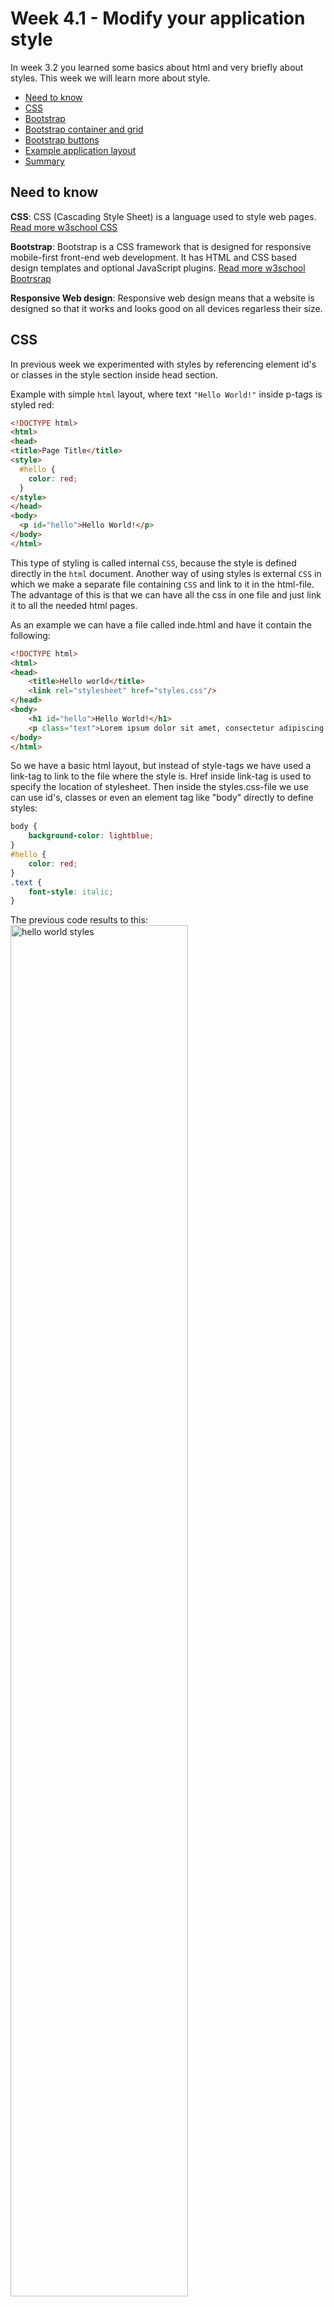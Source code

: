 # Week 4.1 - Modify your application style

In week 3.2 you learned some basics about html and very briefly about styles. This week we will learn more about style.

  - [Need to know](#need-to-know)
  - [CSS](#css)
  - [Bootstrap](#bootstrap)
  - [Bootstrap container and grid](#bootstrap-container-and-grid)
  - [Bootstrap buttons](#bootstrap-buttons)
  - [Example application layout](#example-layout)
  - [Summary](#summary)
  

## Need to know

**CSS**: CSS (Cascading Style Sheet) is a language used to style web pages. [Read more w3school CSS](https://www.w3schools.com/css/)

**Bootstrap**: Bootstrap is a CSS framework that is designed for responsive mobile-first front-end web development. It has HTML and CSS based design templates and optional JavaScript plugins. [Read more w3school Bootrsrap](https://www.w3schools.com/bootstrap/default.asp)

**Responsive Web design**: Responsive web design means that a website is designed so that it works and looks good on all devices regarless their size. 

## CSS

In previous week we experimented with styles by referencing element id's or classes in the style section inside head section.

Example with simple ``html`` layout, where text ``"Hello World!"`` inside p-tags is styled red:

```html
<!DOCTYPE html>
<html>
<head>
<title>Page Title</title>
<style>
  #hello {
    color: red;
  }
</style>
</head>
<body>
  <p id="hello">Hello World!</p>
</body>
</html>
```

This type of styling is called internal ``CSS``, because the style is defined directly in the ``html`` document. 
Another way of using styles is external ``CSS`` in which we make a separate file containing ``CSS`` and link to it in the html-file. The advantage of this is that we can have all the css in one file and just link it to all the needed html pages.

As an example we can have a file called inde.html and have it contain the following:

```HTML
<!DOCTYPE html>
<html>
<head>
    <title>Hello world</title>
    <link rel="stylesheet" href="styles.css"/> 
</head>
<body>
    <h1 id="hello">Hello World!</h1>
    <p class="text">Lorem ipsum dolor sit amet, consectetur adipiscing elit, sed do eiusmod tempor incididunt ut labore et dolore magna aliqua.</p>
</body>
</html>
```

So we have a basic html layout, but instead of style-tags we have used a link-tag to link to the file where the style is. Href inside link-tag is used to specify the location of stylesheet.
Then inside the styles.css-file we use can use id's, classes or even an element tag like "body" directly to define styles:

```CSS
body {
    background-color: lightblue;
}
#hello {
    color: red;
}
.text {
    font-style: italic;
}
```

The previous code results to this:  
<img src="../images/helloworldstyle.PNG" alt="hello world styles" width="75%">  

An image can also be used as a background. Just replace the ``background-color: lightblue;`` inside body in css with ``background-image: url(https://i.pinimg.com/originals/ce/7f/55/ce7f55d0ce9ec88c238f4f0f5731d809.jpg);`` and instead of a lightblue background there is now an image. The url can be changed to use any picture you like.  

Now if we want more space around an element, we can use padding.
For example if we want the heading and the text in the previous example to have more space around it, we can create a div that is given padding:

```html
    <div id="divWithPadding">
        <h1 id="hello">Hello World!</h1>
        <p class="text">Lorem ipsum dolor sit amet, consectetur adipiscing elit, sed do eiusmod tempor incididunt ut labore et dolore magna aliqua.</p>
    </div>
```

And in the stylesheet add:

```css
#divWithPadding {
    padding: 50px;
}
```
Now the div-element and everything inside it will be moved to have 50 pixels of space around it:  
<img src="../images/helloworldpadding.PNG" alt="hello world padding" width="75%">  

You can change the padding to be any size you want. You can also add padding to just one side of the element by using padding-top, padding-right, padding-bottom and padding-left.

## Bootstrap

Bootstrap is an easy way to style your application. To use bootstrap you can either download it from getbootstrap.com or add the stylesheet and the required javascript files to the head-section of the page.
Here we will be adding the required files to the head-section.

```html
<head>
  <link rel="stylesheet" href="https://maxcdn.bootstrapcdn.com/bootstrap/4.5.2/css/bootstrap.min.css">
  <script src="https://ajax.googleapis.com/ajax/libs/jquery/3.5.1/jquery.min.js"></script>
  <script src="https://cdnjs.cloudflare.com/ajax/libs/popper.js/1.16.0/umd/popper.min.js"></script>
  <script src="https://maxcdn.bootstrapcdn.com/bootstrap/4.5.2/js/bootstrap.min.js"></script>
</head>
```
As we defined styles in our styles.css, the bootstrap stylesheet contains pre-made styles that are easy to use and are designed to be responsive.
There should also be a meta-tag inside head-element for rendering.  

```html
<meta name="viewport" content="width=device-width, initial-scale=1"> 
```  
The width=device-width renders the page to match the width of the device. initial-scale=1 is the initial zoom level of the page.

## Bootstrap container and grid
There are many things that can be done with bootstrap, but we can start with container. A div can be given class="container" so that everything inside that div is within that container. For example:

```html
<!DOCTYPE html>
<html>
<head>
<title>Page Title</title>
    <meta name="viewport" content="width=device-width, initial-scale=1">
    <link rel="stylesheet" href="https://cdnjs.cloudflare.com/ajax/libs/leaflet/1.6.0/leaflet.css" integrity="sha512-xwE/Az9zrjBIphAcBb3F6JVqxf46+CDLwfLMHloNu6KEQCAWi6HcDUbeOfBIptF7tcCzusKFjFw2yuvEpDL9wQ==" crossorigin="anonymous" />
      <!-- jQuery library -->
    <script type="text/javascript" src="https://ajax.googleapis.com/ajax/libs/jquery/2.0.0/jquery.min.js"></script>
    <link rel="stylesheet" href="https://maxcdn.bootstrapcdn.com/bootstrap/4.4.1/css/bootstrap.min.css">
    <script src="https://maxcdn.bootstrapcdn.com/bootstrap/4.5.2/js/bootstrap.min.js"></script>
<style>
    .container{
        background-color: lightblue;
    }
</style>
</head>
<body>
    <div class="container">
 	      <h1 class="">Header</h1>
        <p>Lorem ipsum dolor sit amet, consectetur adipiscing elit, sed do eiusmod tempor incididunt ut labore et dolore magna aliqua. Ut enim ad minim veniam, quis nostrud             exercitation ullamco laboris nisi ut aliquip ex ea commodo consequat. Duis aute irure dolor in reprehenderit in voluptate velit esse cillum dolore eu fugiat nulla               pariatur. Excepteur sint occaecat cupidatat non proident, sunt in culpa qui officia deserunt mollit anim id est laborum.</p>
    </div>
</body>
</html>
```

Here we have given a div the class container and also made the background of the container lightblue, so that we can see where the container is in the page.  

<img src="../images/container.PNG" alt="Page with container" width="75%">

Without a container the text starts from the very left of the screen.  

<img src="../images/withoutcontainer.PNG" alt="Page without container" width="75%"> 

If you want a container that is the width of the entire screen, you can use container-fluid class. 


When we want to divide the page vertically into sections, we can use Boostraps Grid system, which allows us to have up to 12 columns across the width of the page.  
As an example, if we want to have three columns in the page, we first need a div="row" inside which we put three divs with class="col"

```html
<div class="container">
 	<h1>Header</h1>
    <div class="row">
        <div class="col" id="first"><p>First column</p></div>
        <div class="col" id="second"><p>Second column</p></div>
        <div class="col" id="third"><p>Third column</p></div>
    </div>
</div>
```
Result:  
<img src="../images/3columns.PNG" alt="three equal columns" width="75%">   
If we want two columns with one bigger than the other:  

```html
<div class="container">
 	<h1>Header</h1>
    <div class="row">
        <div class="col-sm-4"><p>First smaller column</p></div>
        <div class="col-sm-8"><p>Second bigger column</p></div>
    </div>
</div>
```

Result: 

<img src="../images/twounequalcolumns.PNG" alt="two unequal columns" width="75%">  
With grids if you resize the screen, you should see the columns resize and move with the screen.  
More on different options can be read on [getbootstrap.com](https://getbootstrap.com/docs/4.0/layout/grid/)  

## Bootstrap buttons

An easy thing to style with Bootstrap is buttons. We can give a button a class and it changes for example color and size accordingly. Also when you hover over a button on your page with you cursor, the color of the button changes.  

```html
<div class="container">
  <br>
  <button class="btn btn-info">Button 1</button>  
  <button class="btn btn-outline-success">Button 2</button> 
  <button class="btn btn-light btn-lg">Button 3</button> 
  <br><br>
</div>
```
Result:  
<img src="../images/buttons.PNG" alt="buttons" width="50%">  
Clicking these buttons, won't do anything yet. Giving them functions, will be covered in week 4.2.  

More on styling buttons with Bootstrap can be read on [W3Schools](https://www.w3schools.com/bootstrap4/bootstrap_buttons.asp) for example.  

Bootstrap can also be used for many other things like navigation, images, slideshow carousels, forms etc. 
If you are interested in these go to [getbootstrap.com](https://getbootstrap.com/docs/4.0/getting-started/introduction/) and [W3Schools](https://www.w3schools.com/bootstrap4/default.asp), where you can learn much more. Both have a lot of information, if you go through the side navigation.  

## Example application layout

You may now have made your own application layout and thats okay. But here is a example how to start :blush:

So at this point your html code should look like [this.](https://github.com/Sukriva/mimmitkoodaa-cloud-rock-star/blob/main/images/example_codes/map.html)


1. Add in header part needed bootstrap files

```html
<!-- bootstrap -->
  	<link rel="stylesheet" href="https://maxcdn.bootstrapcdn.com/bootstrap/4.5.2/css/bootstrap.min.css">
	<script src="https://ajax.googleapis.com/ajax/libs/jquery/3.5.1/jquery.min.js"></script>
	<script src="https://cdnjs.cloudflare.com/ajax/libs/popper.js/1.16.0/umd/popper.min.js"></script>
	<script src="https://maxcdn.bootstrapcdn.com/bootstrap/4.5.2/js/bootstrap.min.js"></script>
````
**Like this:**
<img src="../images/header.png" alt="header" width="100%"> 

2. Let's wrap our application UI content indside the container for bootstrap. In here I have wrote Map inside ``<div>`` element. The JavaScript functions overwrites this **Map** word when printing the map :smile:

```html
<div class="container">
    <div id="currentWeather"></div>
	<div id="futureWeather"></div>
	<div id=list_outdoor></div>
	<div id="mapid">Map</div>
    <script src="https://cdnjs.cloudflare.com/ajax/libs/leaflet/1.6.0/leaflet.js" integrity="sha512-gZwIG9x3wUXg2hdXF6+rVkLF/0Vi9U8D2Ntg4Ga5I5BZpVkVxlJWbSQtXPSiUTtC0TjtGOmxa1AJPuV0CPthew==" crossorigin="anonymous"></script>
</div>
```

3. Let's divide weather, list of places and map in seperated columns and rows :blush:

```html
<div class="container">
    <!--weather -->
    <div class="row" id="weather">
 		<div class="col-sm-4">
            <div class="row" id="currentWeather"></div>
        </div>
        <div class="col-sm-8">
	       <div class="row" id="futureWeather"></div>
        </div>
    </div>
    <!-- outdoor-->
    <div class="row" id="outdoor">
        <div class="col-sm-4">
	       <div id=list_outdoor></div>
        </div>
        <div class="col-sm-8">
	       <div id="mapid">Map</div>
        </div>
    <script src="https://cdnjs.cloudflare.com/ajax/libs/leaflet/1.6.0/leaflet.js" integrity="sha512-gZwIG9x3wUXg2hdXF6+rVkLF/0Vi9U8D2Ntg4Ga5I5BZpVkVxlJWbSQtXPSiUTtC0TjtGOmxa1AJPuV0CPthew==" crossorigin="anonymous"></script>
    </div>
</div>
```

Go to **Git** ``Commit`` and ``Push``. Wait delivery pipeline and..

**Now your application should look like this**  :smile: 
<img src="../images/application_row_column.png" alt="rows_columns" width="80%"> 

4. Let's go and change the Javascript part where we print the forecast part in application and add class='col' in there also for the images to have spaces.

You should have it in line 106.

```html
<script>
weatherArray += "<div>Date: " + date + "<br>Hour: " +hour + "<br>Description: " + description + "<br>Temperature: " + temperature + "<br>" + "</div><div><img src=" + icon + "></img><br><br></div>";
</script>
```

Let's add ``class='col'`` in every ``<div>`` element in ``weatherArray`` variable. Like this:

```html
<script>
weatherArray += "<div class='col'>Date: " + date + "<br>Hour: " +hour + "<br>Description: " + description + "<br>Temperature: " + temperature + "<br>" + "</div><div class='col'><img src=" + icon + "></img><br><br></div>";
</script>
```
Do the same with current weather script, add ``class='col'`` in every ``<div>`` element

```html
<script>
currWeather.innerHTML = "<div class='col'>City: " + cityName + "<br>Description: <br>" + weatherDescription + "<br>Temperature: <br>" + temperature +"°C <br>" + 
			    "</div><div class='col'><img src=" + weather_icon + "></img></div>";
</script>
```

**Now your application should look like this**  :smile: 

<img src="../images/application_col.png" alt="col_weather" width="80%"> 

5. Next add headers :smile:

Here are examples, but you can choose your hearders as you wish :blush:

```html
<div class="container">
    <h1 class="mainTitle text-center">Helsinki Outdoor recreation app</h1>
    <!--weather -->
    <div class="row" id="weather">
 		<div class="col-sm-4">
            <h3>Current weather in Helsinki</h3>
            <div class="row" id="currentWeather"></div>
        </div>
        <div class="col-sm-8">
           <h3>Forecast for Helsinki</h3>
	       <div class="row" id="futureWeather"></div>
        </div>
    </div>
    <!-- outdoor-->
    <div class="row" id="outdoor">
        <div class="col-sm-4">
            <h3>Outdoor locations</h3>
            <div id=list_outdoor></div>
        </div>
        <div class="col-sm-8">
            <h3>Helsinki map</h3>
            <div id="mapid">Map</div>
        </div>
    <script src="https://cdnjs.cloudflare.com/ajax/libs/leaflet/1.6.0/leaflet.js" integrity="sha512-gZwIG9x3wUXg2hdXF6+rVkLF/0Vi9U8D2Ntg4Ga5I5BZpVkVxlJWbSQtXPSiUTtC0TjtGOmxa1AJPuV0CPthew==" crossorigin="anonymous"></script>
    </div>
</div>
```

**Now your application should look like this**  :clap: 

<img src="../images/Application_headers.png" alt="headers" width="80%"> 

6. Next modify your application CSS file for background color/image :raised_hands:

- Open ``stylesheets`` folder from left by cliking it (It's just above index.html file)
- Open ``style.css`` file
- Let's clear everything from it except the ``#mapid`` part
- Here is our new CSS file: (This is all that we need when using bootstrap :smile:)

```css

#mapid { 
    height: 500px; 
}

body{
     background-image: url(https://i.pinimg.com/originals/ce/7f/55/ce7f55d0ce9ec88c238f4f0f5731d809.jpg);
     background-repeat: no-repeat;
  	 background-size: cover;
}
        

* {
   box-sizing: border-box;
}

#list_outdoor{
    max-height: 500px;
    margin-bottom: 10px;
    overflow-y:scroll;   
    -webkit-overflow-scrolling: touch;
    }
        
#weather{
    background-color: skyblue;
    padding: 15px 0px 15px 0px;
}
        
.container{
    background-color: rgba(192,192,192,0.65); /* first three are for the color and the last one is the transparensy*/
    padding: 25px;        
 }
        
 #list_outdoor{
    background-color: rgba(192,192,192,0.8);
    padding: 5px;
  }

````

**Now your application should look like this. Good Job!**  :clap: 

<img src="../images/application_css.png" alt="css" width="80%"> 

:bulb: Your HTML code should look like [this](https://github.com/jenni-hautojarvi/cloud-rock-star/blob/master/images/example_codes/index_css.html)

7. Add buttons

Firts add buttons in outdoors area list by adding two buttons. One is for visiting the place homepages and one is for showing it on the map :sunglasses: (Function for the buttons will be added in next chapter)

7.1 Go to ``index.html`` part where your print data to your application using variable called ``outdoor_list`` and modify it like this

```html
<script>
outdoor_list += '<li class="list-group-item list-group-item-action list-group-item-success"> <h5>Place name:</h5><h4>' + natureJson[i].title +'</h4> <button type="button" class="btn btn-info">Homepage</button> <button type="button" class="btn btn-info">Show on map</button></li>  <br>';
</script>

```

7.2 Forecast buttons

Go to ``<div>`` part where you print forecast data and add under header **Forecast for Helsinki** three buttons like this:

```html
<div class="col-sm-8">
		   	<h3>Forecast for Helsinki</h3>
		   	<!--These buttons allow time change -->
		   	<button class="btn btn-info">12:00</button>
		   	<button class="btn btn-info">15:00</button>
		   	<button class="btn btn-info">18:00</button>
		   	<br> <!-- you can add empty rows if you want -->
            <br>
            <!--Weather forecast is shown here -->
		   	<div class="row" id="futureWeather"></div>
	   	</div>
```

Now you have buttons in your applications! Nice work! :smile:

<img src="../images/application_buttons.png" alt="css" width="80%">


:bulb: Your HTML code should looks like [this](https://github.com/jenni-hautojarvi/cloud-rock-star/blob/master/images/example_codes/application_with_buttons.html)


## Summary

 Great! You are done with week 4.1. You now know more about CSS and how to use bootstrap to style your application. 

You can move on to week 4.2 to add functionality to you application buttons and finish your application.
